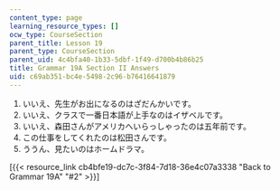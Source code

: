 ```yaml
---
content_type: page
learning_resource_types: []
ocw_type: CourseSection
parent_title: Lesson 19
parent_type: CourseSection
parent_uid: 4c4bfa40-1b33-5dbf-1f49-d700b4b86b25
title: Grammar 19A Section II Answers
uid: c69ab351-bc4e-5498-2c96-b76416641879
---
```


1.  いいえ、先生がお出になるのはざだんかいです。
2.  いいえ、クラスで一番日本語が上手なのはイザベルです。
3.  いいえ、森田さんがアメリカへいらっしゃったのは五年前です。
4.  この仕事をしてくれたのは松田さんです。
5.  ううん、見たいのはホームドラマ。

\[{{< resource_link cb4bfe19-dc7c-3f84-7d18-36e4c07a3338 "Back to Grammar 19A" "#2" >}}\]